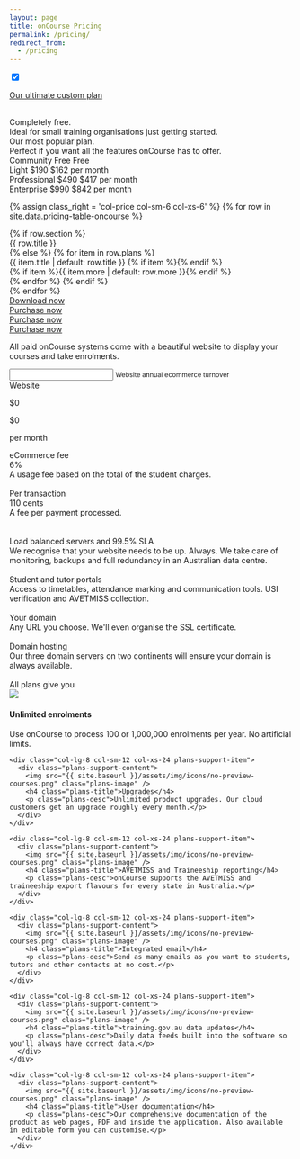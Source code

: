 ```yaml
---
layout: page
title: onCourse Pricing
permalink: /pricing/
redirect_from:
  - /pricing
---
```

<div class="clearfix pricing-top-action">
  <p class="pull-xs-left">
    <input id="annual-toggle" checked data-toggle="toggle" data-on="Annual" data-off="Monthly" data-onstyle="primary" data-offstyle="info" type="checkbox">
  </p>

  <p class="pull-xs-right">
    <a role="button" href="{{ site.baseurl }}/pricing/ultimate" class="btn btn-secondary app-btn btn-arrow" role="button">Our ultimate custom plan</a>
  </p>
</div>
<br>

<div class="clearfix pricing-container">
  <div class="row row-item row-simple-text">
    <div class="col-price col-sm-6 col-xs-6 col-item-1">
      <div class="info-text">Completely free.</div>
    </div>
    <div class="col-price col-sm-6 col-xs-6 col-item-2">
      <div class="info-text">Ideal for small training organisations just getting started.</div>
    </div>
    <div class="col-price col-sm-6 col-xs-6 col-item-3">
      <div class="info-text">Our most popular plan.</div>
    </div>
    <div class="col-price col-sm-6 col-xs-6 col-item-4">
      <div class="info-text">Perfect if you want all the features onCourse has to offer.</div>
    </div>
  </div>
  <div class="row row-item row-price-block">
    <div class="col-price col-sm-6 col-xs-6 col-item-1">
      <span class="col-label">Community</span>
      <span class="price">
        <span class="price-rate">Free</span>
        <span class="price-rate-annual">Free</span>
      </span>
      <span class="col-text">&nbsp;</span>
    </div>
    <div class="col-price col-sm-6 col-xs-6 col-item-2">
      <span class="col-label">Light</span>
      <span class="price">
        <span class="price-rate">$190</span>
        <span class="price-rate-annual">$162</span>
      </span>  
      <span class="col-text">per month</span>
    </div>
    <div class="col-price col-sm-6 col-xs-6 col-item-3">
      <span class="col-label">Professional</span>
      <span class="price">
        <span class="price-rate">$490</span>
        <span class="price-rate-annual">$417</span>
      </span>
      <span class="col-text">per month</span>
    </div>
    <div class="col-price col-sm-6 col-xs-6 col-item-4">
      <span class="col-label">Enterprise</span>
      <span class="price">
        <span class="price-rate">$990</span>
        <span class="price-rate-annual">$842</span>
      </span>
      <span class="col-text">per month</span>
    </div>
  </div>

{% assign class_right = 'col-price col-sm-6 col-xs-6' %}
{% for row in site.data.pricing-table-oncourse %}
  <div class="row row-item row-details row-item-{{ forloop.index }}">
    {% if row.section %}
      <div class="{{ class_right }} col-item-{{ forloop.index }} highlight">{{ row.title }}</div>
    {% else %}
      {% for item in row.plans %}
        <div class="{{ class_right }} col-item-{{ forloop.index }}">
          <span class="col-desc{% unless item %} has-no-plan{% endunless %}">
            {{ item.title | default: row.title }}
            {% if item %}<i class="glyphicon glyphicon-chevron-down"></i>{% endif %}
          </span>
          <div class="plan-details">
            {% if item %}{{ item.more | default: row.more }}{% endif %}
          </div>
        </div>
      {% endfor %}
    {% endif %}
  </div>
{% endfor %}
  <div class="row row-action row-item">
    <div class="col-price col-sm-6 col-xs-6 col-item-1">
      <a role="button" href="{{ site.baseurl }}/download" class="btn btn-primary">Download now</a>
    </div>
    <div class="col-price col-sm-6 col-xs-6 col-item-2">
      <a role="button" href="{{ site.baseurl }}/buy" class="btn btn-primary">Purchase now</a>
    </div>
    <div class="col-price col-sm-6 col-xs-6 col-item-3">
      <a role="button" href="{{ site.baseurl }}/buy" class="btn btn-primary">Purchase now</a>
    </div>
    <div class="col-price col-sm-6 col-xs-6 col-item-4">
      <a role="button" href="{{ site.baseurl }}/buy" class="btn btn-primary">Purchase now</a>
    </div>
  </div>
  <div class="pricing-calculation">
    <div class="row">
      <div class="col-sm-12">
        <p>
          All paid onCourse systems come with a beautiful website to display your courses and take enrolments.
        </p>
        <p></p>
        <input id="pricing-in-slider" data-slider-id='pricing-in-slider' type="text" data-slider-min="1" data-slider-max="4" data-slider-step="1" data-slider-value="1"/>
        <small>Website annual ecommerce turnover</small>
      </div>
      <div class="col-sm-10 pull-sm-right">
        <div class="panel panel-default price-panel">
          <div class="panel-heading">
            <div class="col-label">Website</div>
            <p class="price-rate">$<span>0</span></p>
            <p class="price-rate-annual">$<span>0</span></p>
            <p>per month</p>
          </div>
          <div class="panel-body">
            <div class="row data-toggle">
              <div class="col-xs-12">
                eCommerce fee
              </div>
              <div class="col-xs-12">
                <span class="ecommerce-text">6</span>%
                <i class="pull-xs-right glyphicon glyphicon-chevron-down"></i>
              </div>
            </div>
            <div class="row toggle-details">
              <div class="col-xs-24">
                A usage fee based on the total of the student charges.<br><br>
              </div>
            </div>
            <div class="row data-toggle">
              <div class="col-xs-12">
                Per transaction
              </div>
              <div class="col-xs-12">
                <span class="transaction-text">110</span> cents
                <i class="pull-xs-right glyphicon glyphicon-chevron-down"></i>
              </div>
            </div>
            <div class="row toggle-details">
              <div class="col-xs-24">
                A fee per payment processed.<br><br>
              </div>
            </div>
            <br/>
            <div class="row data-toggle">
              <div class="col-xs-24">
                Load balanced servers and 99.5% SLA
                <i class="pull-xs-right glyphicon glyphicon-chevron-down"></i>
              </div>
            </div>
            <div class="row toggle-details">
              <div class="col-xs-24">
                We recognise that your website needs to be up. Always. We take care of monitoring, backups and full redundancy in an Australian data centre.<br><br>
              </div>
            </div>
            <div class="row data-toggle">
              <div class="col-xs-24">
                Student and tutor portals
                <i class="pull-xs-right glyphicon glyphicon-chevron-down"></i>
              </div>
            </div>
            <div class="row toggle-details">
              <div class="col-xs-24">
                Access to timetables, attendance marking and communication tools. USI verification and AVETMISS collection.<br><br>
              </div>
            </div>
            <div class="row data-toggle not-free">
              <div class="col-xs-24">
                Your domain
                <i class="pull-xs-right glyphicon glyphicon-chevron-down"></i>
              </div>
            </div>
            <div class="row toggle-details not-free">
              <div class="col-xs-24">
                Any URL you choose. We'll even organise the SSL certificate.<br><br>
              </div>
            </div>
            <div class="row data-toggle not-free">
              <div class="col-xs-24">
                Domain hosting
                <i class="pull-xs-right glyphicon glyphicon-chevron-down"></i>
              </div>
            </div>
            <div class="row toggle-details not-free">
              <div class="col-xs-24">
                Our three domain servers on two continents will ensure your domain is always available.<br><br>
              </div>
            </div>
          </div>
        </div>
      </div>
    </div>
  </div>

</div>

<div class="clearfix plans-support">
  <div class="title-01"><span>All plans</span> give you</div>
  <div class="row">
    <div class="col-lg-8 col-sm-12 col-xs-24 plans-support-item">
      <div class="plans-support-content">
        <img src="{{ site.baseurl }}/assets/img/icons/no-preview-courses.png" class="plans-image" />
        <h4 class="plans-title">Unlimited enrolments</h4>
        <p class="plans-desc">Use onCourse to process 100 or 1,000,000 enrolments per year. No artificial limits.</p>
      </div>
    </div>

    <div class="col-lg-8 col-sm-12 col-xs-24 plans-support-item">
      <div class="plans-support-content">
        <img src="{{ site.baseurl }}/assets/img/icons/no-preview-courses.png" class="plans-image" />
        <h4 class="plans-title">Upgrades</h4>
        <p class="plans-desc">Unlimited product upgrades. Our cloud customers get an upgrade roughly every month.</p>
      </div>
    </div>

    <div class="col-lg-8 col-sm-12 col-xs-24 plans-support-item">
      <div class="plans-support-content">
        <img src="{{ site.baseurl }}/assets/img/icons/no-preview-courses.png" class="plans-image" />
        <h4 class="plans-title">AVETMISS and Traineeship reporting</h4>
        <p class="plans-desc">onCourse supports the AVETMISS and traineeship export flavours for every state in Australia.</p>
      </div>
    </div>

    <div class="col-lg-8 col-sm-12 col-xs-24 plans-support-item">
      <div class="plans-support-content">
        <img src="{{ site.baseurl }}/assets/img/icons/no-preview-courses.png" class="plans-image" />
        <h4 class="plans-title">Integrated email</h4>
        <p class="plans-desc">Send as many emails as you want to students, tutors and other contacts at no cost.</p>
      </div>
    </div>

    <div class="col-lg-8 col-sm-12 col-xs-24 plans-support-item">
      <div class="plans-support-content">
        <img src="{{ site.baseurl }}/assets/img/icons/no-preview-courses.png" class="plans-image" />
        <h4 class="plans-title">training.gov.au data updates</h4>
        <p class="plans-desc">Daily data feeds built into the software so you'll always have correct data.</p>
      </div>
    </div>

    <div class="col-lg-8 col-sm-12 col-xs-24 plans-support-item">
      <div class="plans-support-content">
        <img src="{{ site.baseurl }}/assets/img/icons/no-preview-courses.png" class="plans-image" />
        <h4 class="plans-title">User documentation</h4>
        <p class="plans-desc">Our comprehensive documentation of the product as web pages, PDF and inside the application. Also available in editable form you can customise.</p>
      </div>
    </div>
  </div>
</div>